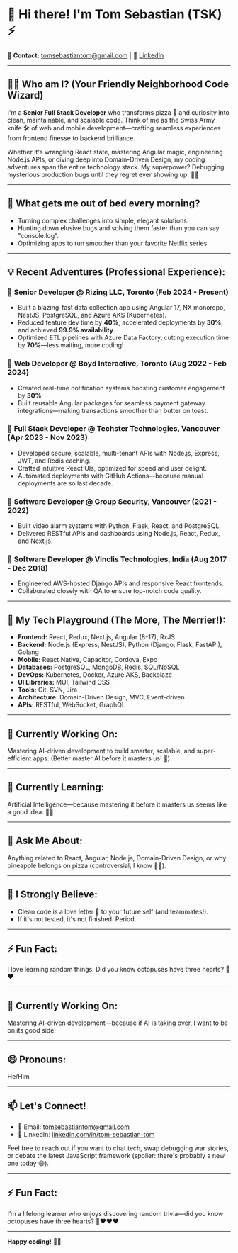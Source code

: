 # 👋 Hi there! I'm Tom Sebastian (TSK) ⚡️

📧 **Contact:** [tomsebastiantom@gmail.com](mailto:tomsebastiantom@gmail.com) | 💼 [LinkedIn](https://www.linkedin.com/in/tom-sebastian-tom/)

---

## 🧙‍♂️ Who am I? (Your Friendly Neighborhood Code Wizard)

I'm a **Senior Full Stack Developer** who transforms pizza 🍕 and curiosity into clean, maintainable, and scalable code. Think of me as the Swiss Army knife 🛠️ of web and mobile development—crafting seamless experiences from frontend finesse to backend brilliance.

Whether it's wrangling React state, mastering Angular magic, engineering Node.js APIs, or diving deep into Domain-Driven Design, my coding adventures span the entire technology stack. My superpower? Debugging mysterious production bugs until they regret ever showing up. 🐛🔨

---

## 🚀 What gets me out of bed every morning?

- Turning complex challenges into simple, elegant solutions.
- Hunting down elusive bugs and solving them faster than you can say "console.log".
- Optimizing apps to run smoother than your favorite Netflix series.

---

## 💡 Recent Adventures (Professional Experience):

### 🏢 **Senior Developer @ Rizing LLC, Toronto (Feb 2024 - Present)**
- Built a blazing-fast data collection app using Angular 17, NX monorepo, NestJS, PostgreSQL, and Azure AKS (Kubernetes).
- Reduced feature dev time by **40%**, accelerated deployments by **30%**, and achieved **99.9% availability**.
- Optimized ETL pipelines with Azure Data Factory, cutting execution time by **70%**—less waiting, more coding!

### 🏢 **Web Developer @ Boyd Interactive, Toronto (Aug 2022 - Feb 2024)**
- Created real-time notification systems boosting customer engagement by **30%**.
- Built reusable Angular packages for seamless payment gateway integrations—making transactions smoother than butter on toast.

### 🏢 **Full Stack Developer @ Techster Technologies, Vancouver (Apr 2023 - Nov 2023)**
- Developed secure, scalable, multi-tenant APIs with Node.js, Express, JWT, and Redis caching.
- Crafted intuitive React UIs, optimized for speed and user delight.
- Automated deployments with GitHub Actions—because manual deployments are so last decade.

### 🏢 **Software Developer @ Group Security, Vancouver (2021 - 2022)**
- Built video alarm systems with Python, Flask, React, and PostgreSQL.
- Delivered RESTful APIs and dashboards using Node.js, React, Redux, and Next.js.

### 🏢 **Software Developer @ Vinclis Technologies, India (Aug 2017 - Dec 2018)**
- Engineered AWS-hosted Django APIs and responsive React frontends.
- Collaborated closely with QA to ensure top-notch code quality.

---

## 🌱 My Tech Playground (The More, The Merrier!):

- **Frontend:** React, Redux, Next.js, Angular (8-17), RxJS
- **Backend:** Node.js (Express, NestJS), Python (Django, Flask, FastAPI), Golang
- **Mobile:** React Native, Capacitor, Cordova, Expo
- **Databases:** PostgreSQL, MongoDB, Redis, SQL/NoSQL
- **DevOps:** Kubernetes, Docker, Azure AKS, Backblaze
- **UI Libraries:** MUI, Tailwind CSS
- **Tools:** Git, SVN, Jira
- **Architecture:** Domain-Driven Design, MVC, Event-driven
- **APIs:** RESTful, WebSocket, GraphQL

---

## 🔭 Currently Working On:

Mastering AI-driven development to build smarter, scalable, and super-efficient apps. (Better master AI before it masters us! 🤖)

---

## 🌱 Currently Learning:

Artificial Intelligence—because mastering it before it masters us seems like a good idea. 🤖😅

---

## 💬 Ask Me About:

Anything related to React, Angular, Node.js, Domain-Driven Design, or why pineapple belongs on pizza (controversial, I know 🍍🍕).

---

## 🎯 I Strongly Believe:

- Clean code is a love letter 💌 to your future self (and teammates!).
- If it's not tested, it's not finished. Period.

---

## ⚡ Fun Fact:

I love learning random things. Did you know octopuses have three hearts? 🐙❤️

---

## 🔭 Currently Working On:

Mastering AI-driven development—because if AI is taking over, I want to be on its good side!

---

## 😄 Pronouns:

He/Him

---

## 📫 Let's Connect!

- 📧 Email: [tomsebastiantom@gmail.com](mailto:tomsebastiantom@gmail.com)
- 💼 LinkedIn: [linkedin.com/in/tom-sebastian-tom](https://www.linkedin.com/in/tom-sebastian-tom/)

Feel free to reach out if you want to chat tech, swap debugging war stories, or debate the latest JavaScript framework (spoiler: there's probably a new one today 😄).

---

## ⚡ Fun Fact:

I’m a lifelong learner who enjoys discovering random trivia—did you know octopuses have three hearts? 🐙❤️❤️❤️

---

**Happy coding!** 🚀✨
